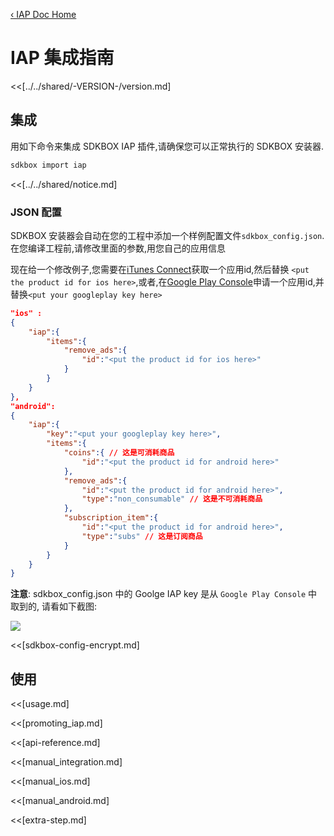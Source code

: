 [&#8249; IAP Doc Home](./)

<h1>IAP 集成指南</h1>
<<[../../shared/-VERSION-/version.md]

## 集成
用如下命令来集成 SDKBOX IAP 插件,请确保您可以正常执行的 SDKBOX 安装器.
```bash
sdkbox import iap
```

<<[../../shared/notice.md]

<!--## Configuration
<<[../../shared/sdkbox_cloud.md]
<<[../../shared/remote_application_config.md]-->


### JSON 配置
SDKBOX 安装器会自动在您的工程中添加一个样例配置文件`sdkbox_config.json`.在您编译工程前,请修改里面的参数,用您自己的应用信息

现在给一个修改例子,您需要在[iTunes Connect](http://itunesconnect.apple.com)获取一个应用id,然后替换 `<put the product id for ios here>`,或者,在[Google Play Console](https://play.google.com/apps/publish)申请一个应用id,并替换`<put your googleplay key here>`
```json
"ios" :
{
    "iap":{
        "items":{
            "remove_ads":{
                "id":"<put the product id for ios here>"
            }
        }
    }
},
"android":
{
    "iap":{
        "key":"<put your googleplay key here>",
        "items":{
            "coins":{ // 这是可消耗商品
                "id":"<put the product id for android here>"
            },
            "remove_ads":{
                "id":"<put the product id for android here>",
                "type":"non_consumable" // 这是不可消耗商品
            },
            "subscription_item":{
                "id":"<put the product id for android here>",
                "type":"subs" // 这是订阅商品
            }
        }
    }
}
```

__注意__: sdkbox_config.json 中的 Goolge IAP key 是从 `Google Play Console` 中取到的, 请看如下截图:

![](../../imgs/google_licensing_iab.png)


<<[sdkbox-config-encrypt.md]

## 使用

<<[usage.md]

<<[promoting_iap.md]

<<[api-reference.md]

<<[manual_integration.md]

<<[manual_ios.md]

<<[manual_android.md]

<<[extra-step.md]
